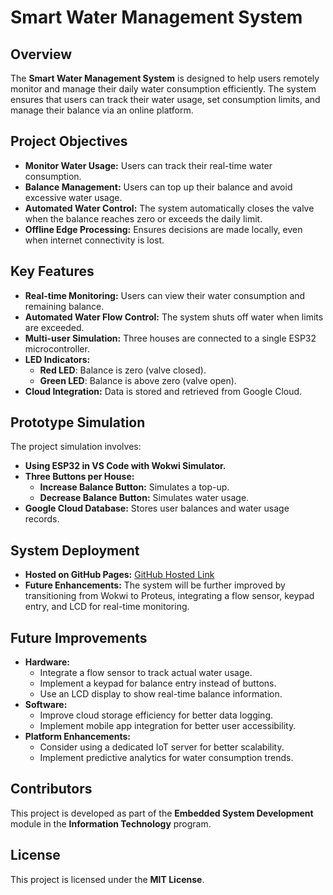 # Smart Water Management System

## Overview
The **Smart Water Management System** is designed to help users remotely monitor and manage their daily water consumption efficiently. The system ensures that users can track their water usage, set consumption limits, and manage their balance via an online platform.

## Project Objectives
- **Monitor Water Usage:** Users can track their real-time water consumption.
- **Balance Management:** Users can top up their balance and avoid excessive water usage.
- **Automated Water Control:** The system automatically closes the valve when the balance reaches zero or exceeds the daily limit.
- **Offline Edge Processing:** Ensures decisions are made locally, even when internet connectivity is lost.

## Key Features
- **Real-time Monitoring:** Users can view their water consumption and remaining balance.
- **Automated Water Flow Control:** The system shuts off water when limits are exceeded.
- **Multi-user Simulation:** Three houses are connected to a single ESP32 microcontroller.
- **LED Indicators:**
  - **Red LED**: Balance is zero (valve closed).
  - **Green LED**: Balance is above zero (valve open).
- **Cloud Integration:** Data is stored and retrieved from Google Cloud.

## Prototype Simulation
The project simulation involves:
- **Using ESP32 in VS Code with Wokwi Simulator.**
- **Three Buttons per House:**
  - **Increase Balance Button:** Simulates a top-up.
  - **Decrease Balance Button:** Simulates water usage.
- **Google Cloud Database:** Stores user balances and water usage records.

## System Deployment
- **Hosted on GitHub Pages:** [GitHub Hosted Link](your-github-hosted-link-here)
- **Future Enhancements:** The system will be further improved by transitioning from Wokwi to Proteus, integrating a flow sensor, keypad entry, and LCD for real-time monitoring.

## Future Improvements
- **Hardware:**
  - Integrate a flow sensor to track actual water usage.
  - Implement a keypad for balance entry instead of buttons.
  - Use an LCD display to show real-time balance information.
- **Software:**
  - Improve cloud storage efficiency for better data logging.
  - Implement mobile app integration for better user accessibility.
- **Platform Enhancements:**
  - Consider using a dedicated IoT server for better scalability.
  - Implement predictive analytics for water consumption trends.

## Contributors
This project is developed as part of the **Embedded System Development** module in the **Information Technology** program.

## License
This project is licensed under the **MIT License**.

